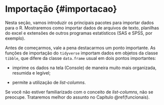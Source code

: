 # Importação {#importacao}

Nesta seção, vamos introduzir os principais pacotes para importar dados para o R. Mostraremos como importar dados de arquivos de texto,  planilhas do excel e extensões de outros programas estatísticos (SAS e SPSS, por exemplo).

Antes de começarmos, vale a pena destacarmos um ponto importante. As funções de importação do `tidyverse` importam dados em objetos da classe `tibble`, que difere da classe `data.frame` usual em dois pontos importantes:

- imprime os dados na tela (Console) de maneira muito mais organizada, resumida e legível;

- permite a utilização de *list-columns*.

Se você não estiver familiarizado com o conceito de *list-columns*, não se preocupe. Trataremos melhor do assunto no Capítulo \@ref(funcionais).
